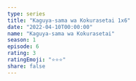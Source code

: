 ```yaml
---
type: series
title: "Kaguya-sama wa Kokurasetai 1x6"
date: "2022-04-10T00:00:00"
name: "Kaguya-sama wa Kokurasetai"
season: 1
episode: 6
rating: 3
ratingEmoji: "⭐️⭐️⭐️"
share: false
---
```

